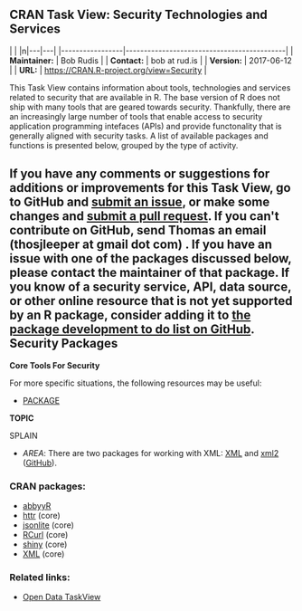 CRAN Task View: Security Technologies and Services
--------------------------------------------------

| | |n|---|---|
|-----------------|--------------------------------------------|
| **Maintainer:** | Bob Rudis                                  |
| **Contact:**    | bob at rud.is                              |
| **Version:**    | 2017-06-12                                 |
| **URL:**        | <https://CRAN.R-project.org/view=Security> |

This Task View contains information about tools, technologies and services related to security that are available in R. The base version of R does not ship with many tools that are geared towards security. Thankfully, there are an increasingly large number of tools that enable access to security application programming intefaces (APIs) and provide functonality that is generally aligned with security tasks. A list of available packages and functions is presented below, grouped by the type of activity.

If you have any comments or suggestions for additions or improvements for this Task View, go to GitHub and [submit an issue](https://github.com/hrbrmstr/ctvsecurity/issues), or make some changes and [submit a pull request](https://github.com/hrbrmstr/ctvsecurity/pulls). If you can't contribute on GitHub,
send Thomas an email (thosjleeper at gmail dot com)
. If you have an issue with one of the packages discussed below, please contact the maintainer of that package. If you know of a security service, API, data source, or other online resource that is not yet supported by an R package, consider adding it to [the package development to do list on GitHub](https://github.com/hrbrmstr/ctvsecurity/wiki/ToDo).
Security Packages
-----------------

**Core Tools For Security**

For more specific situations, the following resources may be useful:

-   [PACKAGE](http://cran.rstudio.com/web/packages/PACKAGE/index.html)

**TOPIC**

SPLAIN

-   *AREA*: There are two packages for working with XML: [XML](http://cran.rstudio.com/web/packages/XML/index.html) and [xml2](http://cran.rstudio.com/web/packages/xml2/index.html) ([GitHub](https://github.com/hadley/xml2)).

### CRAN packages:

-   [abbyyR](http://cran.rstudio.com/web/packages/abbyyR/index.html)
-   [httr](http://cran.rstudio.com/web/packages/httr/index.html) (core)
-   [jsonlite](http://cran.rstudio.com/web/packages/jsonlite/index.html) (core)
-   [RCurl](http://cran.rstudio.com/web/packages/RCurl/index.html) (core)
-   [shiny](http://cran.rstudio.com/web/packages/shiny/index.html) (core)
-   [XML](http://cran.rstudio.com/web/packages/XML/index.html) (core)

### Related links:

-   [Open Data TaskView](https://github.com/ropensci/opendata)

